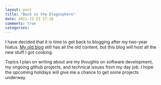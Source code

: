 ```yaml
---
layout: post
title: "Back in the blogosphere"
date: 2011-12-23 17:16
comments: true
categories: 
---
```

I have decided that it is time to get back to blogging after my two-year hiatus. [My old blog](http://eclipsesource.com/blogs/author/manuel/) still has all the old content, but this blog will host all the new stuff I got cooking.

Topics I plan on writing about are my thoughts on software development, my ongoing github projects, and technical issues from my day job. I hope the upcoming holidays will give me a chance to get some projects underway.
